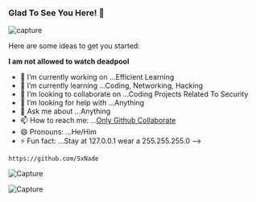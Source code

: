 ### Glad To See You Here! 👋


![capture](https://viralviralvideos.com/wp-content/uploads/2014/06/GIF-Hacker.gif)



Here are some ideas to get you started:

**I am not allowed to watch deadpool**
- 🔭 I’m currently working on ...Efficient Learning
- 🌱 I’m currently learning ...Coding, Networking, Hacking
- 👯 I’m looking to collaborate on ...Coding Projects Related To Security
- 🤔 I’m looking for help with ...Anything
- 💬 Ask me about ...Anything
- 📫 How to reach me: ...[Only Github Collaborate](https://github.com/SxNade)
- 😄 Pronouns: ...He/Him
- ⚡ Fun fact: ...Stay at 127.0.0.1 wear a 255.255.255.0
-->


`https://github.com/SxNade`

![Capture](https://i.pinimg.com/originals/d4/73/a1/d473a1d6d867e8896dc3893e3db5b44a.gif)


![Capture](https://wallpaperaccess.com/full/1889973.jpg)
